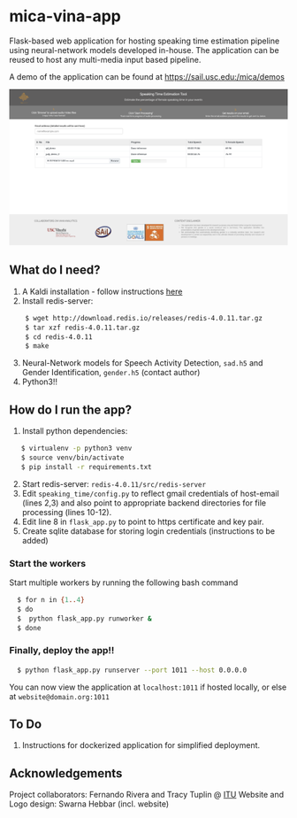 # mica-vina-app

Flask-based web application for hosting speaking time estimation pipeline using neural-network models developed in-house.
The application can be reused to host any multi-media input based pipeline.

A demo of the application can be found at https://sail.usc.edu:/mica/demos

![Hosted Application](hosted_app.png)

## What do I need?
1. A Kaldi installation - follow instructions [here](https://github.com/kaldi-asr/kaldi)
2. Install redis-server:
```bash
    $ wget http://download.redis.io/releases/redis-4.0.11.tar.gz
    $ tar xzf redis-4.0.11.tar.gz
    $ cd redis-4.0.11
    $ make
```
3. Neural-Network models for Speech Activity Detection, ```sad.h5``` and Gender Identification, ```gender.h5``` (contact author)
4. Python3!!

## How do I run the app?
1. Install python dependencies:
```bash 
   $ virtualenv -p python3 venv
   $ source venv/bin/activate
   $ pip install -r requirements.txt
```
2. Start redis-server: ```redis-4.0.11/src/redis-server```
3. Edit ```speaking_time/config.py``` to reflect gmail credentials of host-email (lines 2,3) and also point to appropriate backend directories for file processing (lines 10-12).
4. Edit line 8 in ```flask_app.py``` to point to https certificate and key pair.
5. Create sqlite database for storing login credentials (instructions to be added)

### Start the workers ### 
Start multiple workers by running the following bash command
```bash
  $ for n in {1..4}
  $ do
  $  python flask_app.py runworker &
  $ done
```

### Finally, deploy the app!! ###
```bash
  $ python flask_app.py runserver --port 1011 --host 0.0.0.0 
```

You can now view the application at ```localhost:1011``` if hosted locally, or else at ```website@domain.org:1011```

## To Do
1. Instructions for dockerized application for simplified deployment.

## Acknowledgements
Project collaborators: Fernando Rivera and Tracy Tuplin @ [ITU](www.itu.int)
Website and Logo design: Swarna Hebbar (incl. website)

  
